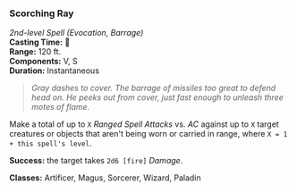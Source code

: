 ### Scorching Ray  
*2nd-level Spell (Evocation, Barrage)*  
**Casting Time:** 🔷  
**Range:** 120 ft.  
**Components:** V, S  
**Duration:** Instantaneous  

> *Gray dashes to cover. The barrage of missiles too great to defend head on. He peeks out from cover, just fast enough to unleash three motes of flame.*

Make a total of up to `X` *Ranged Spell Attacks* vs. *AC* against up to `X` target creatures or objects that aren't being worn or carried in range, where `X = 1 + this spell's level`.

**Success:** the target takes `2d6 [fire]` *Damage*.

**Classes:** Artificer, Magus, Sorcerer, Wizard, Paladin
